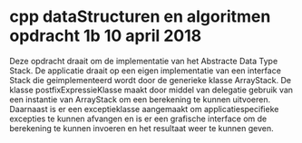 # cpp dataStructuren en algoritmen opdracht 1b   10 april 2018

Deze opdracht draait om de implementatie van het Abstracte Data Type Stack. De applicatie draait op een eigen implementatie 
van een interface Stack die geimplementeerd wordt door de generieke klasse ArrayStack. De klasse postfixExpressieKlasse maakt door middel
van delegatie gebruik van een instantie van ArrayStack om een berekening te kunnen uitvoeren. Daarnaast is er een exceptieklasse 
aangemaakt om applicatiespecifieke excepties te kunnen afvangen en is er een grafische interface om de berekening te kunnen invoeren
en het resultaat weer te kunnen geven.
